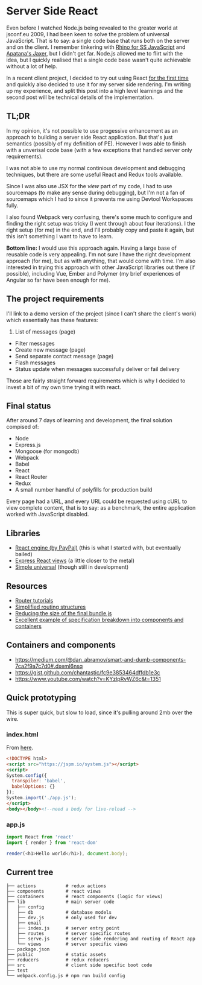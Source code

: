 # Server Side React

Even before I watched Node.js being revealed to the greater world at jsconf.eu 2009, I had been keen to solve the problem of universal JavaScript. That is to say: a single code base that runs both on the server and on the client. I remember tinkering with [Rhino for SS JavaScript](http://ejohn.org/blog/bringing-the-browser-to-the-server/) and [Apatana's Jaxer](http://ajaxian.com/archives/aptana-releases-jaxer-ajax-server-built-on-mozilla), but I didn't get far. Node.js allowed me to flirt with the idea, but I quickly realised that a single code base wasn't quite achievable without a lot of help.

In a recent client project, I decided to try out using React [for the first time](https://remysharp.com/2016/09/13/first-impressions-of-react) and quickly also decided to use it for my server side rendering. I'm writing up my experience, and split this post into a high level learnings and the second post will be technical details of the implementation.

<!--more-->

## TL;DR

In my opinion, it's not possible to use progessive enhancement as an approach to building a server side React application. But that's just semantics (possibly of my definition of PE). However I *was* able to finish with a unverisal code base (with a few exceptions that handled server only requirements).

I was not able to use my normal continious development and debugging techniques, but there are some useful React and Redux tools available.

Since I was also use JSX for the *view* part of my code, I had to use sourcemaps (to make any sense during debugging), but I'm not a fan of sourcemaps which I had to since it prevents me using Devtool Workspaces fully.

I also found Webpack very confusing, there's some much to configure and finding the right setup was tricky (I went through about four iterations). I the right setup (for me) in the end, and I'll probably copy and paste it again, but this isn't something I want to have to learn.

**Bottom line:** I would use this approach again. Having a large base of reusable code is very appealing. I'm not sure I have the right development approach (for me), but as with anything, that would come with time. I'm also interested in trying this approach with other JavaScript libraries out there (if possible), including Vue, Ember and Polymer (my brief experiences of Angular so far have been enough for me).

## The project requirements

I'll link to a demo version of the project (since I can't share the client's work) which essentially has these features:

1. List of messages (page)
- Filter messages
- Create new message (page)
- Send separate contact message (page)
- Flash messages
- Status update when messages successfully deliver or fail delivery

Those are fairly straight forward requirements which is why I decided to invest a bit of my own time trying it with react.

## Final status

After around 7 days of learning and development, the final solution compised of:

- Node
- Express.js
- Mongoose (for mongodb)
- Webpack
- Babel
- React
- React Router
- Redux
- A small number handful of polyfills for production build

Every page had a URL, and every URL could be requested using cURL to view complete content, that is to say: as a benchmark, the entire application worked with JavaScript disabled.

## Libraries

- [React engine (by PayPal)](https://github.com/paypal/react-engine/) (this is what I started with, but eventually bailed)
- [Express React views](https://github.com/reactjs/express-react-views) (a little closer to the metal)
- [Simple universal](https://github.com/guidsen/react-simple-universal) (though still in development)

## Resources

- [Router tutorials](https://github.com/reactjs/react-router-tutorial)
- [Simplified routing structures](https://github.com/ReactTraining/react-router/blob/master/docs/guides/RouteConfiguration.md#configuration-with-plain-routes)
- [Reducing the size of the final bundle.js](http://moduscreate.com/optimizing-react-es6-webpack-production-build/)
- [Excellent example of specification breakdown into components and containers](http://redux.js.org/docs/basics/UsageWithReact.html#designing-component-hierarchy)

## Containers and components

- https://medium.com/@dan_abramov/smart-and-dumb-components-7ca2f9a7c7d0#.dxeml6nsq
- https://gist.github.com/chantastic/fc9e3853464dffdb1e3c
- https://www.youtube.com/watch?v=KYzlpRvWZ6c&t=1351

## Quick prototyping

This is super quick, but slow to load, since it's pulling around 2mb over the wire.

### index.html

From [here](https://gist.github.com/cem2ran/9be3dd3499566302d5ae).

```html
<!DOCTYPE html>
<script src="https://jspm.io/system.js"></script>
<script>
System.config({
  transpiler: 'babel',
  babelOptions: {}
});
System.import('./app.js');
</script>
<body></body><!--need a body for live-reload -->
```

### app.js

```js
import React from 'react'
import { render } from 'react-dom'

render(<h1>Hello world</h1>), document.body);
```

## Current tree

```nohighlight
├── actions           # redux actions
├── components        # react views
├── containers        # react components (logic for views)
├── lib               # main server code
│   ├── config
│   ├── db            # database models
│   ├── dev.js        # only used for dev
│   ├── email
│   ├── index.js      # server entry point
│   ├── routes        # server specific routes
│   ├── serve.js      # server side rendering and routing of React app
│   └── views         # server specific views
├── package.json
├── public            # static assets
├── reducers          # redux reducers
├── src               # client side specific boot code
├── test
└── webpack.config.js # npm run build config
```
